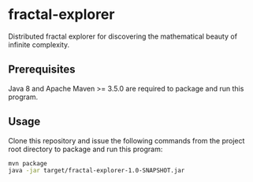 # fractal-explorer

Distributed fractal explorer for discovering the mathematical beauty of infinite complexity.

## Prerequisites

Java 8 and Apache Maven >= 3.5.0 are required to package and run this program.

## Usage

Clone this repository and issue the following commands from the project root directory to package and run this program:

```bash
mvn package
java -jar target/fractal-explorer-1.0-SNAPSHOT.jar
```

